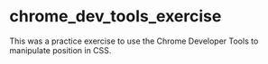 # chrome_dev_tools_exercise
This was a practice exercise to use the Chrome Developer Tools to manipulate position in CSS.


